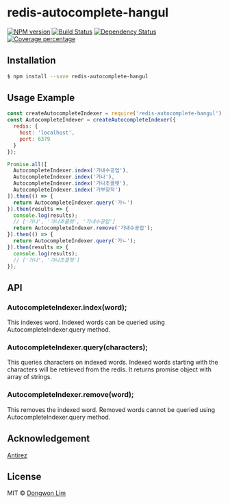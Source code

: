 # redis-autocomplete-hangul 

[![NPM version][npm-image]][npm-url] [![Build Status][travis-image]][travis-url] [![Dependency Status][daviddm-image]][daviddm-url] [![Coverage percentage][coveralls-image]][coveralls-url] 


## Installation

```sh
$ npm install --save redis-autocomplete-hangul
```


## Usage Example

```js
const createAutocompleteIndexer = require('redis-autocomplete-hangul');
const AutocompleteIndexer = createAutocompleteIndexer({
  redis: {
    host: 'localhost',
    port: 6379
  }
});

Promise.all([
  AutocompleteIndexer.index('가내수공업'),
  AutocompleteIndexer.index('가나'),
  AutocompleteIndexer.index('가나초콜렛'),
  AutocompleteIndexer.index('가부장적')
]).then(() => {
  return AutocompleteIndexer.query('가ㄴ')
}).then(results => {
  console.log(results);
  // ['가나', '가나초콜렛', '가내수공업']
  return AutocompleteIndexer.remove('가내수공업');
}).then(() => {
  return AutocompleteIndexer.query('가ㄴ');
}).then(results => {
  console.log(results);
  // ['가나', '가나초콜렛']
});

```


## API

### AutocompleteIndexer.index(word);
This indexes word. Indexed words can be queried using AutocompleteIndexer.query method.

### AutocompleteIndexer.query(characters);
This queries characters on indexed words. Indexed words starting with the characters will be retrieved from the redis. It returns promise object with array of strings.

### AutocompleteIndexer.remove(word);
This removes the indexed word. Removed words cannot be queried using AutocompleteIndexer.query method.


## Acknowledgement

[Antirez](http://oldblog.antirez.com/post/autocomplete-with-redis.html)


## License

MIT © [Dongwon Lim](idw111@gmail.com)


[npm-image]: https://badge.fury.io/js/redis-autocomplete-hangul.svg
[npm-url]: https://npmjs.org/package/redis-autocomplete-hangul
[travis-image]: https://travis-ci.org/idw111/redis-autocomplete-hangul.svg?branch=master
[travis-url]: https://travis-ci.org/idw111/redis-autocomplete-hangul
[daviddm-image]: https://david-dm.org/idw111/redis-autocomplete-hangul.svg?theme=shields.io
[daviddm-url]: https://david-dm.org/idw111/redis-autocomplete-hangul
[coveralls-image]: https://coveralls.io/repos/idw111/redis-autocomplete-hangul/badge.svg
[coveralls-url]: https://coveralls.io/r/idw111/redis-autocomplete-hangul
